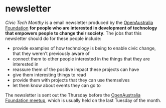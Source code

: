 # newsletter

*Civic Tech Monthy* is a email newsletter produced by the [OpenAustralia Foundation](oaf.org.au) **for people who are interested in development of technology that empowers people to change their society**. The jobs that this newsletter should do for these people include:

* provide examples of how technology is being to enable civic change, that they weren't previously aware of
* connect them to other people interested in the things that they are interested in
* reassure them of the positive impact these projects can have
* give them interesting things to read
* provide them with projects that they can use themselves
* let them know about events they can go to

The newsletter is sent out the Thursday before the [OpenAustralia Foundation meetup](http://www.meetup.com/OpenAustralia-Foundation/), which is usually held on the last Tuesday of the month.
